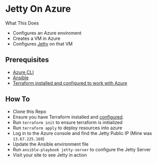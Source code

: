 # Jetty On Azure

What This Does

- Configures an Azure enviroment
- Creates a VM in Azure
- Configures [Jetty](https://www.eclipse.org/jetty/) on that VM


## Prerequisites

- [Azure CLI](https://docs.microsoft.com/en-us/cli/azure/install-azure-cli?view=azure-cli-latest)
- [Ansible](https://docs.ansible.com/ansible/latest/installation_guide/intro_installation.html)
- [Terraform installed and configured to work with Azure](https://docs.microsoft.com/en-us/azure/virtual-machines/linux/terraform-install-configure)

## How To

- Clone this Repo
- Ensure you have Terraform installed and [configured](https://docs.microsoft.com/en-us/azure/virtual-machines/linux/terraform-install-configure#configure-terraform-environment-variables).
- Run `terraform init` to ensure terraform is initialized
- Run `terraform apply` to deploy resources into azure
- Log in to the Azure console and find the Jetty Public IP (Mine was `13.67.225.169`)
- Update the Ansible environment file
- Run `ansible-playbook jetty-server` to configure the Jetty Server
- Visit your site to see Jetty in action
